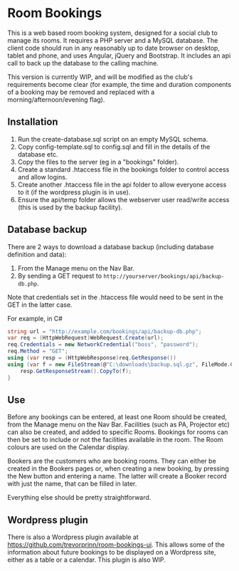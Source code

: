 # Room Bookings #

This is a web based room booking system, designed for a social club to manage its rooms. It requires a PHP server and a MySQL database. The client code should run in any reasonably up to date browser on desktop, tablet and phone, and uses Angular, jQuery and Bootstrap. It includes an api call to back up the database to the calling machine.

This version is currently WIP, and will be modified as the club's requirements become clear (for example, the time and duration components of a booking may be removed and replaced with a morning/afternoon/evening flag).

## Installation ##

1. Run the create-database.sql script on an empty MySQL schema.
2. Copy config-template.sql to config.sql and fill in the details of the database etc.
3. Copy the files to the server (eg in a "bookings" folder). 
4. Create a standard .htaccess file in the bookings folder to control access and allow logins.
5. Create another .htaccess file in the api folder to allow everyone access to it (if the wordpress plugin is in use).
6. Ensure the api/temp folder allows the webserver user read/write access (this is used by the backup facility).

## Database backup ##

There are 2 ways to download a database backup (including database definition and data):

1. From the Manage menu on the Nav Bar.
2. By sending a GET request to `http://yourserver/bookings/api/backup-db.php`.

Note that credentials set in the .htaccess file would need to be sent in the GET in the latter case.

For example, in C#

```C#
string url = "http://example.com/bookings/api/backup-db.php";
var req = (HttpWebRequest)WebRequest.Create(url);
req.Credentials = new NetworkCredential("boss", "password");
req.Method = "GET";
using (var resp = (HttpWebResponse)req.GetResponse()) 
using (var f = new FileStream(@"C:\downloads\backup.sql.gz", FileMode.Create)) {
	resp.GetResponseStream().CopyTo(f);
}
```

## Use ##

Before any bookings can be entered, at least one Room should be created, from the Manage menu on the Nav Bar. Facilities (such as PA, Projector etc) can also be created, and added to specific Rooms. Bookings for rooms can then be set to include or not the facilities available in the room. The Room colours are used on the Calendar display.

Bookers are the customers who are booking rooms. They can either be created in the Bookers pages or, when creating a new booking, by pressing the New button and entering a name. The latter will create a Booker record with just the name, that can be filled in later.

Everything else should be pretty straightforward.

## Wordpress plugin ##

There is also a Wordpress plugin available at https://github.com/trevorprinn/room-bookings-ui. This allows
some of the information about future bookings to be displayed on a Wordpress site, either as a table
or a calendar. This plugin is also WIP.